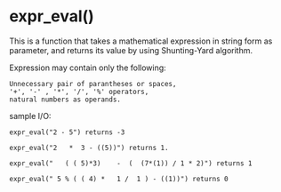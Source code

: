 # expr_eval()
This is a function that takes a mathematical expression in string form as parameter, and returns its value by using Shunting-Yard algorithm.

Expression may contain only the following:

    Unnecessary pair of parantheses or spaces,
    '+', '-' , '*', '/', '%' operators,
    natural numbers as operands.
 
sample I/O:

    expr_eval("2 - 5") returns -3
    
    expr_eval("2   *  3 - ((5))") returns 1.

    expr_eval("   ( ( 5)*3)    -  (  (7*(1)) / 1 * 2)") returns 1
    
    expr_eval(" 5 % ( ( 4) *   1 /  1 ) - ((1))") returns 0
